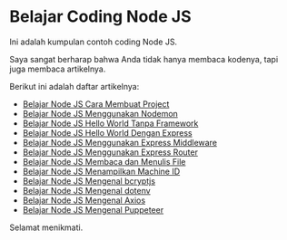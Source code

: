 # Belajar Coding Node JS

Ini adalah kumpulan contoh coding Node JS.

Saya sangat berharap bahwa Anda tidak hanya membaca kodenya, tapi juga membaca artikelnya.

Berikut ini adalah daftar artikelnya:

-   [Belajar Node JS Cara Membuat Project](https://github.com/rakifsul/belajar_coding_node_js/tree/main/Belajar-Node-JS-Cara-Membuat-Project.md)
-   [Belajar Node JS Menggunakan Nodemon](#)
-   [Belajar Node JS Hello World Tanpa Framework](#)
-   [Belajar Node JS Hello World Dengan Express](#)
-   [Belajar Node JS Menggunakan Express Middleware](#)
-   [Belajar Node JS Menggunakan Express Router](#)
-   [Belajar Node JS Membaca dan Menulis File](#)
-   [Belajar Node JS Menampilkan Machine ID](#)
-   [Belajar Node JS Mengenal bcryptjs](#)
-   [Belajar Node JS Mengenal dotenv](#)
-   [Belajar Node JS Mengenal Axios](#)
-   [Belajar Node JS Mengenal Puppeteer](#)

Selamat menikmati.
